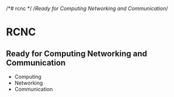 /*# rcnc */
/*Ready for Computing Networking and Communication*/
<h1>RCNC</h1>
<h2>Ready for Computing Networking and Communication</h2>
<ul>
  <li>Computing</li>
  <li>Networking</li>
  <li>Communication</li>
</ul>
